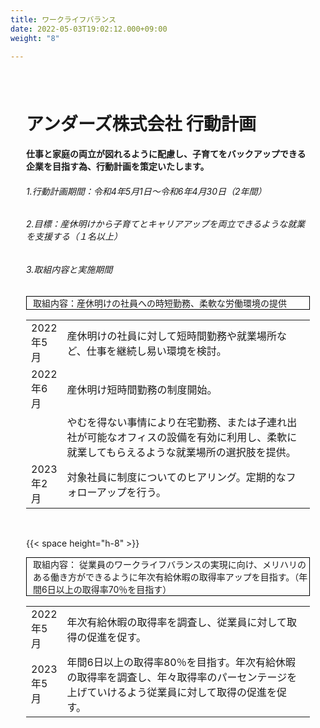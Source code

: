 ```yaml
---
title: ワークライフバランス
date: 2022-05-03T19:02:12.000+09:00
weight: "8"

---
```

<div amp-fx="fade-in" data-duration="500ms" class='container' style="padding: 25px"> <h1 class="inline">アンダーズ株式会社 行動計画 </h1>

#### <p class="mt-16">仕事と家庭の両立が図れるように配慮し、子育てをバックアップできる企業を目指す為、行動計画を策定いたします。 </p>

###### 1.行動計画期間：令和4年5月1日～令和6年4月30日（2年間）

###### 2.目標：産休明けから子育てとキャリアアップを両立できるような就業を支援する（１名以上）

###### 3.取組内容と実施期間

<p style="border: 1px solid black; padding-left: 10px">取組内容：産休明けの社員への時短勤務、柔軟な労働環境の提供 </p>

<table>
<tr>
<td width="10%">2022年5月 </td>
<td width="90%">産休明けの社員に対して短時間勤務や就業場所など、仕事を継続し易い環境を検討。 </td>
</tr>
<tr>
<td width="10%">2022年6月</td>
<td width="90%">産休明け短時間勤務の制度開始。 </td>
</tr>
<tr>
<td width="10%"></td>
<td width="90%">やむを得ない事情により在宅勤務、または子連れ出社が可能なオフィスの設備を有効に利用し、柔軟に就業してもらえるような就業場所の選択肢を提供。</td>
</tr>
<tr>
<td width="10%"></>2023年2月　</td>
<td width="90%"></>対象社員に制度についてのヒアリング。定期的なフォローアップを行う。 </td>
</tr>
</table><br>

{{< space height="h-8" >}}

<p style="border: 1px solid black; padding-left: 10px">取組内容： 従業員のワークライフバランスの実現に向け、メリハリのある働き方ができるように年次有給休暇の取得率アップを目指す。（年間6日以上の取得率70％を目指す） </p>

<table>
<tr>
<td width="10%">2022年5月</td>
<td width="90%">年次有給休暇の取得率を調査し、従業員に対して取得の促進を促す。 </td>
</tr>
<tr>
<td width="10%">2023年5月</td>
<td width="90%">年間6日以上の取得率80％を目指す。年次有給休暇の取得率を調査し、年々取得率のパーセンテージを上げていけるよう従業員に対して取得の促進を促す。 </td>
</tr>
</table>
</div>